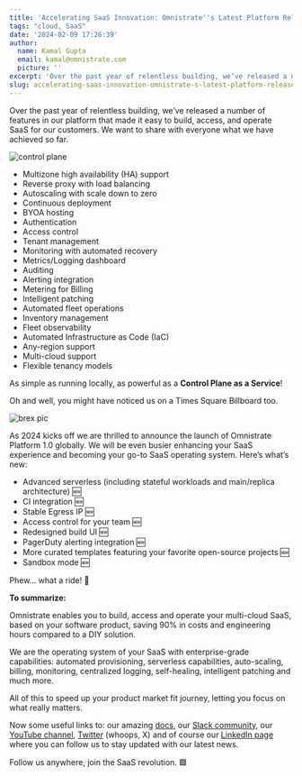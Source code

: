 ```yaml
---
title: 'Accelerating SaaS Innovation: Omnistrate''s Latest Platform Release'
tags: "cloud, SaaS"
date: '2024-02-09 17:26:39'
author:
  name: Kamal Gupta
  email: kamal@omnistrate.com
  picture: ''
excerpt: 'Over the past year of relentless building, we’ve released a number of features in our platform that made it easy to build, access, and operate SaaS for our customers.'
slug: accelerating-saas-innovation-omnistrate-s-latest-platform-release
---
```


Over the past year of relentless building, we’ve released a number of features in our platform that made it easy to build, access, and operate SaaS for our customers. We want to share with everyone what we have achieved so far.

![control plane][1]

- Multizone high availability (HA) support
- Reverse proxy with load balancing
- Autoscaling with scale down to zero
- Continuous deployment
- BYOA hosting
- Authentication
- Access control
- Tenant management
- Monitoring with automated recovery
- Metrics/Logging dashboard
- Auditing
- Alerting integration
- Metering for Billing
- Intelligent patching
- Automated fleet operations
- Inventory management
- Fleet observability
- Automated Infrastructure as Code (IaC)
- Any-region support
- Multi-cloud support
- Flexible tenancy models

As simple as running locally, as powerful as a **Control Plane as a Service**!

Oh and well, you might have noticed us on a Times Square Billboard too.

![brex pic][2]

As 2024 kicks off we are thrilled to announce the launch of Omnistrate Platform 1.0 globally.
We will be even busier enhancing your SaaS experience and becoming your go-to SaaS operating system.
Here’s what’s new:

- Advanced serverless (including stateful workloads and main/replica architecture) 🆕
- CI integration 🆕
- Stable Egress IP 🆕
- Access control for your team 🆕
- Redesigned build UI 🆕
- PagerDuty alerting integration 🆕
- More curated templates featuring your favorite open-source projects  🆕
- Sandbox mode 🆕

Phew… what a ride! 🤠

**To summarize:**

Omnistrate enables you to build, access and operate your multi-cloud SaaS, based on your software product, saving 90% in costs and engineering hours compared to a DIY solution.

We are the operating system of your SaaS with enterprise-grade capabilities: automated provisioning, serverless capabilities, auto-scaling, billing, monitoring, centralized logging, self-healing, intelligent patching and much more.

All of this to speed up your product market fit journey, letting you focus on what really matters.

Now some useful links to: our amazing [docs][3], our [Slack community][4], our [YouTube channel][5], [Twitter][6] (whoops, X) and of course our [LinkedIn page][7] where you can follow us to stay updated with our latest news.

Follow us anywhere, join the SaaS revolution. 🟩

  [1]: https://drive.google.com/thumbnail?id=1YukYUsUU1z0uQRG_IbjyIuWHuxrwtaKV&sz=w720
  [2]: https://drive.google.com/thumbnail?id=1-tYK2VWuAsOeWu2iCvt4hZJ6peIlrCtp&sz=w720
  [3]: http://docs.omnistrate.com
  [4]: https://join.slack.com/t/cloudnative-u5h1399/shared_invite/zt-1qf3cgi37-lCV1vKJlrBioqGuVjKBtyw
  [5]: https://www.youtube.com/@omnistrate-yt
  [6]: https://twitter.com/@omnistrate
  [7]: https://www.linkedin.com/company/omnistrate/

